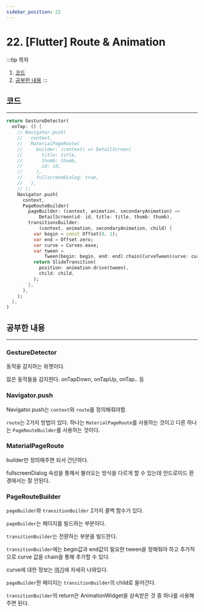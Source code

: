 ```yaml
---
sidebar_position: 22
---
```


# 22. [Flutter] Route & Animation

:::tip 목차
1. [코드](#코드)
2. [공부한 내용](#공부한-내용)
:::

## 코드
---

```dart title='추가한 코드'
return GestureDetector(
  onTap: () {
    // Navigator.push(
    //   context,
    //   MaterialPageRoute(
    //     builder: (context) => DetailScreen(
    //       title: title,
    //       thumb: thumb,
    //       id: id,
    //     ),
    //     fullscreenDialog: true,
    //   ),
    // );
    Navigator.push(
      context,
      PageRouteBuilder(
        pageBuilder: (context, animation, secondaryAnimation) =>
            DetailScreen(id: id, title: title, thumb: thumb),
        transitionsBuilder:
            (context, animation, secondaryAnimation, child) {
          var begin = const Offset(0, 1);
          var end = Offset.zero;
          var curve = Curves.ease;
          var tween =
              Tween(begin: begin, end: end).chain(CurveTween(curve: curve));
          return SlideTransition(
            position: animation.drive(tween),
            child: child,
          );
        },
      ),
    );
  },
)
```


## 공부한 내용
---

### GestureDetector

동작을 감지하는 위젯이다.

많은 동작들을 감지한다. onTapDown, onTapUp, onTap.. 등

### Navigator.push

Navigator.push는 `context`와 `route`를 정의해줘야함.

`route`는 2가지 방법이 있다. 하나는 `MaterialPageRoute`를 사용하는 것이고 다른 하나는 `PageRouteBuilder`를 사용하는 것이다.

### MaterialPageRoute

builder만 정의해주면 되서 간단하다.

fullscreenDialog 속성을 통해서 불러오는 방식을 다르게 할 수 있는데 안드로이드 환경에서는 잘 안된다.

### PageRouteBuilder

`pageBuilder`와 `transitionBuilder` 2가지 콜백 함수가 있다.

`pageBuilder`는 페이지를 빌드하는 부분이다.

`transitionBuilder`는 전환하는 부분을 빌드한다.

`transitionBuilder`에는 begin값과 end값이 필요한 tween을 정해줘야 하고 추가적으로 curve 값을 chain을 통해 추가할 수 있다.

curve에 대한 정보는 [여기](https://api.flutter.dev/flutter/animation/Curves-class.html)에 자세히 나와있다.


`pageBuilder`한 페이지는 `transitionBuilder`의 child로 들어간다.

`transitionBuilder`의 return은 AnimationWidget을 상속받은 것 중 하나를 사용해주면 된다.